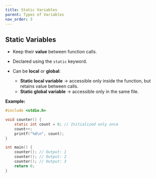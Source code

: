 ```yaml
---
title: Static Variables
parent: Types of Variables
nav_order: 3
---
```


## Static Variables

* Keep their **value** between function calls.
* Declared using the `static` keyword.
* Can be **local** or **global**:

  * **Static local variable** → accessible only inside the function, but retains value between calls.
  * **Static global variable** → accessible only in the same file.

**Example:**

```c
#include <stdio.h>

void counter() {
    static int count = 0; // Initialized only once
    count++;
    printf("%d\n", count);
}

int main() {
    counter(); // Output: 1
    counter(); // Output: 2
    counter(); // Output: 3
    return 0;
}
```

